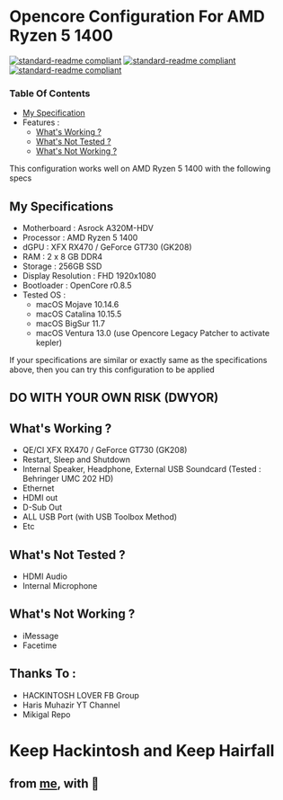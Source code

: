# Opencore Configuration For AMD Ryzen 5 1400
 
[![standard-readme compliant](https://img.shields.io/static/v1?label=OpenCore&message=v0.8.5&color=success)](https://github.com/masinung/oc-efi-ryzen5-1400)
[![standard-readme compliant](https://img.shields.io/static/v1?label=AMD&message=Ryzen-5-1400&color=red)](https://github.com/masinung/oc-efi-ryzen5-1400)
[![standard-readme compliant](https://img.shields.io/static/v1?label=ASROCK&message=A320M-HDV&color=inactive)](https://github.com/masinung/oc-efi-ryzen5-1400)


### Table Of Contents
- [My Specification](#my-specifications)
- Features :
  - [What's Working ?](#whats-working-)
  - [What's Not Tested ?](#whats-not-tested-)
  - [What's Not Working ?](#whats-not-working-)


This configuration works well on AMD Ryzen 5 1400 with the following specs 

## My Specifications

- Motherboard : Asrock A320M-HDV
- Processor : AMD Ryzen 5 1400
- dGPU : XFX RX470 / GeForce GT730 (GK208)
- RAM : 2 x 8 GB DDR4
- Storage : 256GB SSD
- Display Resolution : FHD 1920x1080
- Bootloader : OpenCore r0.8.5
- Tested OS : 
  - macOS Mojave 10.14.6
  - macOS Catalina 10.15.5
  - macOS BigSur 11.7
  - macOS Ventura 13.0 (use Opencore Legacy Patcher to activate kepler)

If your specifications are similar or exactly same as the specifications above, then you can try this configuration to be applied

## DO WITH YOUR OWN RISK (DWYOR)

## What's Working ?

- QE/CI XFX RX470 / GeForce GT730 (GK208)
- Restart, Sleep and Shutdown
- Internal Speaker, Headphone, External USB Soundcard (Tested : Behringer UMC 202 HD)
- Ethernet
- HDMI out
- D-Sub Out
- ALL USB Port (with USB Toolbox Method)
- Etc

## What's Not Tested ?

- HDMI Audio
- Internal Microphone

## What's Not Working ?

- iMessage
- Facetime



## Thanks To :

- HACKINTOSH LOVER FB Group
- Haris Muhazir YT Channel
- Mikigal Repo

# Keep Hackintosh and Keep Hairfall

## from [me](https://github.com/masinung), with 💌 
